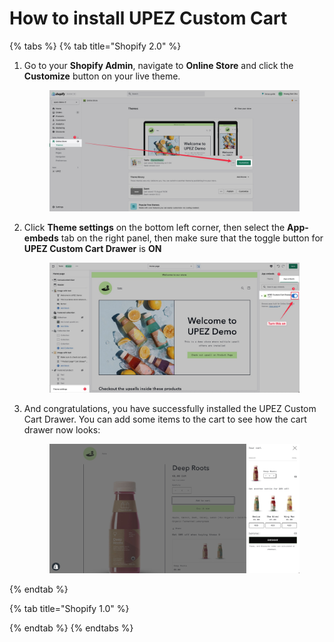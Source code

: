 # How to install UPEZ Custom Cart

{% tabs %}
{% tab title="Shopify 2.0" %}
1.  Go to your **Shopify Admin**, navigate to **Online Store** and click the **Customize** button on your live theme.

    <figure><img src="../.gitbook/assets/CleanShot 2022-08-23 at 22.59.17.jpg" alt=""><figcaption></figcaption></figure>
2.  Click **Theme settings** on the bottom left corner, then select the **App-embeds** tab on the right panel, then make sure that the toggle button for **UPEZ Custom Cart Drawer** is **ON**

    <figure><img src="../.gitbook/assets/image.png" alt=""><figcaption></figcaption></figure>
3.  And congratulations, you have successfully installed the UPEZ Custom Cart Drawer. You can add some items to the cart to see how the cart drawer now looks:

    <figure><img src="../.gitbook/assets/CleanShot 2022-08-23 at 23.11.11.jpg" alt=""><figcaption></figcaption></figure>
{% endtab %}

{% tab title="Shopify 1.0" %}

{% endtab %}
{% endtabs %}
